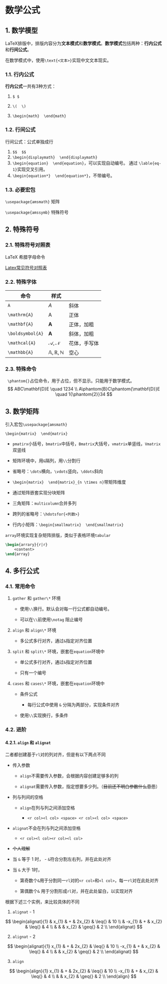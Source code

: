  # 数学公式

## 1. 数学模型

LaTeX排版中，排版内容分为**文本模式**和**数学模式**。**数学模式**包括两种：**行内公式**和**行间公式**。

在数学模式中，使用`\text{<文本>}`实现中文文本现实。

### 1.1. 行内公式

**行内公式**一共有3种方式：

1. `$ $`

2. `\(  \)`

3. `\begin{math}  \end{math}`

### 1.2. 行间公式

行间公式：公式单独成行

1. `$$  $$`
2. `\begin{displaymath}  \end{displaymath}`
3. `\begin{equation}  \end{equation}`，可以实现自动编号。
    通过 `\lable{eq-1}`实现交叉引用。
4. `\begin{equation*}  \end{equation*}`，不带编号。

### 1.3. 必要宏包

`\usepackage{amsmath}` 矩阵

`\usepackage{amssymb}` 特殊符号



## 2. 特殊符号

### 2.1. 特殊符号对照表

LaTeX 希腊字母命令

[Latex常见符号对照表]([Latex常见符号对照表_赵氏春秋-CSDN博客_latex符号表](https://blog.csdn.net/zgj926503/article/details/52757631))

### 2.2. 特殊字体

| 命令             | 样式               |              |
| ---------------- | ------------------ | ------------ |
| `A`              | ${A}$              | 斜体         |
| `\mathrm{A}`     | ${\mathrm{A}}$     | 正体         |
| `\mathbf{A}`     | ${\mathbf{A}}$     | 正体，加粗   |
| `\boldsymbol{A}` | ${\boldsymbol{A}}$ | 斜体，加粗   |
| `\mathcal{A}`    | ${\mathcal{A,N}}$  | 花体，手写体 |
| `\mathbb{A}`     | ${\mathbb{A,R,N}}$ | 空心         |

### 2.3. 特殊命令

` \phantom{}`占位命令，用于占位，但不显示。只能用于数学模式。
$$
ABC\mathbf{D}E                     \quad 1234 \\
A\phantom{B}C\phantom{\mathbf{D}}E \quad 1{\phantom{2}}34
$$



## 3. 数学矩阵

引入宏包`\usepackage{amsmath}`

`\begin{matrix}  \end{matrix}`

- `pmatirx`小括号，`bmatrix`中括号，`Bmatrix`大括号，`vmatrix`单竖线，`Vmatrix`双竖线

- 矩阵环境中，用`&`隔列，用`\\`分割行

- 省略号：`\dots`横向，`\vdots`竖向，`\ddots`斜向

- `\begin{matrix}  \end{matrix}_{n \times n}`带矩阵维度

- 通过矩阵嵌套实现分块矩阵

- 三角矩阵：`multicolumn`合并多列

- 跨列的省略号：`\hdotsfor{<列数>}`

- 行内小矩阵：`\begin{smallmatrix}  \end{smallmatrix}`

`array`环境实现复杂矩阵排版，类似于表格环境`tabular`

```latex
\begin{arrary}{r|r}
	<content>
\end{array}
```



## 4. 多行公式

### 4.1. 常用命令

1. `gather` 和 `gather\*` 环境
   
   - 使用`\\`换行。默认会对每一行公式都自动编号。
   
   - 可以在`\\`前使用`\notag` 阻止编号
   
2. `align` 和 `align\*` 环境
   - 多公式多行对齐，通过`&`指定对齐位置
   
3. `split` 和 `split\*` 环境，嵌套在`equation`环境中
   - 单公式多行对齐，通过`&`指定对齐位置
   
   - 只有一个编号
   
4. `cases` 和 `cases\*` 环境，嵌套在`equation`环境中

   - 条件公式
     - 每行公式中使用 `&` 分隔为两部分，实现条件对齐

   - 使用`\\`实现换行，多条件

### 4.2. 进阶

#### 4.2.1. `align` 和 `alignat`

二者都创建基于`rl`对的列对齐，但是有以下两点不同

- 传入参数

  - `align`不需要传入参数，会根据内容创建足够多的列

  - `alignat`需要传入参数，指定想要多少列。（~~目前还不明白参数什么意思~~）

- 列与列间的空格

  - `align`在列与列之间添加空格

    - `<r col><l col> <space> <r col><l col> <space> `

 - `alignat`不会在列与列之间添加空格

    - `<r col><l col><r col><l col>`

- ~~个人理解~~
- 当 `&` 等于 1 时，
      - `&`符合分割左右列，并在此处对齐
- 当 `&` 大于 1时， 
  
  - 第奇数个`&`用于分割同一`rl`对的`<r col>`和`<l col>`，每一`rl`对在此处对齐
    
  - 第偶数个`&` 用于分割形成`rl`对，并在此处留白，以实现对齐

根据下述三个实例，来比较具体的不同

 1. `alignat` - 1

$$
\begin{alignat}{1}
& x_{1}  & + & 2x_{2} & \leq{} &  10 \\
& -x_{1} & + &  x_{2} & \leq{} &  4 \\
&        &   &  x_{2} & \geq{} &  2 \\
\end{alignat}
$$

 2. `alignat` - 2

$$
\begin{alignat}{1}
x_{1}  & + & 2x_{2} & \leq{} & 10 \\
-x_{1} & + &  x_{2} & \leq{} & 4 \\
       &   &  x_{2} & \geq{} & 2 \\
\end{alignat}
$$

 3. `align` 

$$
\begin{align}{1}
x_{1}  & + & 2x_{2} & \leq{} & 10 \\
-x_{1} & + &  x_{2} & \leq{} & 4 \\
       &   &  x_{2} & \geq{} & 2 \\
\end{align}
$$

